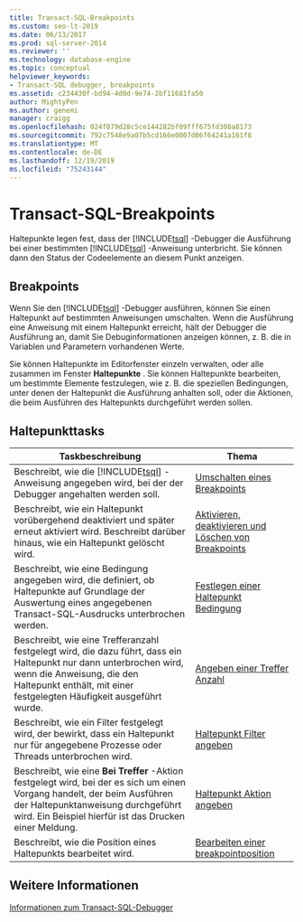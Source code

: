 ```yaml
---
title: Transact-SQL-Breakpoints
ms.custom: seo-lt-2019
ms.date: 06/13/2017
ms.prod: sql-server-2014
ms.reviewer: ''
ms.technology: database-engine
ms.topic: conceptual
helpviewer_keywords:
- Transact-SQL debugger, breakpoints
ms.assetid: c234430f-bd94-4d0d-9e74-2bf11681fa50
author: MightyPen
ms.author: genemi
manager: craigg
ms.openlocfilehash: 024f079d28c5ce144282bf09fff675fd308a8173
ms.sourcegitcommit: 792c7548e9a07b5cd166e0007d06f64241a161f8
ms.translationtype: MT
ms.contentlocale: de-DE
ms.lasthandoff: 12/19/2019
ms.locfileid: "75243144"
---
```

# <a name="transact-sql-breakpoints"></a>Transact-SQL-Breakpoints
  Haltepunkte legen fest, dass der [!INCLUDE[tsql](../../includes/tsql-md.md)] -Debugger die Ausführung bei einer bestimmten [!INCLUDE[tsql](../../includes/tsql-md.md)] -Anweisung unterbricht. Sie können dann den Status der Codeelemente an diesem Punkt anzeigen.  
  
## <a name="breakpoints"></a>Breakpoints  
 Wenn Sie den [!INCLUDE[tsql](../../includes/tsql-md.md)] -Debugger ausführen, können Sie einen Haltepunkt auf bestimmten Anweisungen umschalten. Wenn die Ausführung eine Anweisung mit einem Haltepunkt erreicht, hält der Debugger die Ausführung an, damit Sie Debuginformationen anzeigen können, z. B. die in Variablen und Parametern vorhandenen Werte.  
  
 Sie können Haltepunkte im Editorfenster einzeln verwalten, oder alle zusammen im Fenster **Haltepunkte** . Sie können Haltepunkte bearbeiten, um bestimmte Elemente festzulegen, wie z. B. die speziellen Bedingungen, unter denen der Haltepunkt die Ausführung anhalten soll, oder die Aktionen, die beim Ausführen des Haltepunkts durchgeführt werden sollen.  
  
## <a name="breakpoint-tasks"></a>Haltepunkttasks  
  
|Taskbeschreibung|Thema|  
|----------------------|-----------|  
|Beschreibt, wie die [!INCLUDE[tsql](../../includes/tsql-md.md)] -Anweisung angegeben wird, bei der der Debugger angehalten werden soll.|[Umschalten eines Breakpoints](../spatial/point.md)|  
|Beschreibt, wie ein Haltepunkt vorübergehend deaktiviert und später erneut aktiviert wird. Beschreibt darüber hinaus, wie ein Haltepunkt gelöscht wird.|[Aktivieren, deaktivieren und Löschen von Breakpoints](enable-disable-and-delete-breakpoints.md)|  
|Beschreibt, wie eine Bedingung angegeben wird, die definiert, ob Haltepunkte auf Grundlage der Auswertung eines angegebenen Transact-SQL-Ausdrucks unterbrochen werden.|[Festlegen einer Haltepunkt Bedingung](specify-a-breakpoint-condition.md)|  
|Beschreibt, wie eine Trefferanzahl festgelegt wird, die dazu führt, dass ein Haltepunkt nur dann unterbrochen wird, wenn die Anweisung, die den Haltepunkt enthält, mit einer festgelegten Häufigkeit ausgeführt wurde.|[Angeben einer Treffer Anzahl](specify-a-hit-count.md)|  
|Beschreibt, wie ein Filter festgelegt wird, der bewirkt, dass ein Haltepunkt nur für angegebene Prozesse oder Threads unterbrochen wird.|[Haltepunkt Filter angeben](specify-a-breakpoint-filter.md)|  
|Beschreibt, wie eine **Bei Treffer** -Aktion festgelegt wird, bei der es sich um einen Vorgang handelt, der beim Ausführen der Haltepunktanweisung durchgeführt wird. Ein Beispiel hierfür ist das Drucken einer Meldung.|[Haltepunkt Aktion angeben](specify-a-breakpoint-action.md)|  
|Beschreibt, wie die Position eines Haltepunkts bearbeitet wird.|[Bearbeiten einer breakpointposition](edit-a-breakpoint-location.md)|  
  
## <a name="see-also"></a>Weitere Informationen  
 [Informationen zum Transact-SQL-Debugger](transact-sql-debugger-information.md)  
  
  
